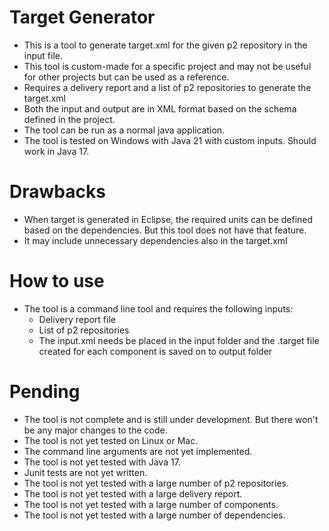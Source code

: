 # Target Generator

- This is a tool to generate target.xml for the given p2 repository in the input file.
- This tool is custom-made for a specific project and may not be useful for other projects but can be used as a
  reference.
- Requires a delivery report and a list of p2 repositories to generate the target.xml
- Both the input and output are in XML format based on the schema defined in the project.
- The tool can be run as a normal java application.
- The tool is tested on Windows with Java 21 with custom inputs. Should work in Java 17.

# Drawbacks

- When target is generated in Eclipse, the required units can be defined based on the dependencies. But this tool does
  not have that feature.
- It may include unnecessary dependencies also in the target.xml

# How to use

- The tool is a command line tool and requires the following inputs:
    - Delivery report file
    - List of p2 repositories
    - The input.xml needs be placed in the input folder and the .target file created for each component is saved on to
      output folder

# Pending

- The tool is not complete and is still under development. But there won't be any major changes to the code.
- The tool is not yet tested on Linux or Mac.
- The command line arguments are not yet implemented.
- The tool is not yet tested with Java 17.
- Junit tests are not yet written.
- The tool is not yet tested with a large number of p2 repositories.
- The tool is not yet tested with a large delivery report.
- The tool is not yet tested with a large number of components.
- The tool is not yet tested with a large number of dependencies.


